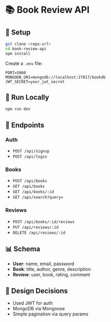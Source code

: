 # 📚 Book Review API

## 🚀 Setup

```bash
git clone <repo-url>
cd book-review-api
npm install
```

Create a `.env` file:
```
PORT=5000
MONGODB_URI=mongodb://localhost:27017/bookdb
JWT_SECRET=your_jwt_secret
```

## 🏁 Run Locally

```bash
npm run dev
```

## 🔑 Endpoints

### Auth
- `POST /api/signup`
- `POST /api/login`

### Books
- `POST /api/books`
- `GET /api/books`
- `GET /api/books/:id`
- `GET /api/search?query=`

### Reviews
- `POST /api/books/:id/reviews`
- `PUT /api/reviews/:id`
- `DELETE /api/reviews/:id`

## 📊 Schema

- **User**: name, email, password
- **Book**: title, author, genre, description
- **Review**: user, book, rating, comment

## 📌 Design Decisions

- Used JWT for auth
- MongoDB via Mongoose
- Simple pagination via query params
